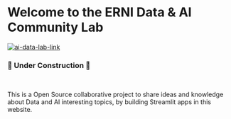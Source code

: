 # Welcome to the ERNI Data & AI Community Lab

[![ai-data-lab-link][ai-data-lab-badge]][ai-data-lab-link]

### 🚧 Under Construction 🚧    

<br>

This is a Open Source collaborative project to share ideas and knowledge about Data and AI interesting topics, by building Streamlit apps in this website.


[ai-data-lab-badge]: https://img.shields.io/badge/web-🧪%20Data%20AI%20Lab-orange
[ai-data-lab-link]: https://erni-data-ai-lab.streamlit.app/